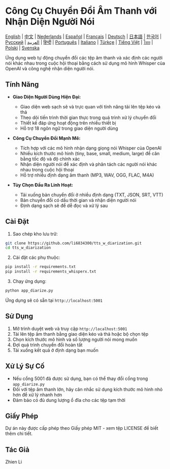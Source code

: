 # Công Cụ Chuyển Đổi Âm Thanh với Nhận Diện Người Nói

[English](../README.md) | [中文](README_zh.md) | [Nederlands](README_nl.md) | [Español](README_es.md) | [Français](README_fr.md) | [Deutsch](README_de.md) | [日本語](README_ja.md) | [한국어](README_ko.md) | [Русский](README_ru.md) | [العربية](README_ar.md) | [हिन्दी](README_hi.md) | [Português](README_pt.md) | [Italiano](README_it.md) | [Türkçe](README_tr.md) | [Tiếng Việt](README_vi.md) | [ไทย](README_th.md) | [Polski](README_pl.md) | [Svenska](README_sv.md)

Ứng dụng web tự động chuyển đổi các tệp âm thanh và xác định các người nói khác nhau trong cuộc hội thoại bằng cách sử dụng mô hình Whisper của OpenAI và công nghệ nhận diện người nói.

## Tính Năng

- **Giao Diện Người Dùng Hiện Đại:**
  * Giao diện web sạch sẽ và trực quan với tính năng tải lên tệp kéo và thả
  * Theo dõi tiến trình thời gian thực trong quá trình xử lý chuyển đổi
  * Thiết kế đáp ứng hoạt động trên nhiều thiết bị
  * Hỗ trợ 18 ngôn ngữ trong giao diện người dùng

- **Công Cụ Chuyển Đổi Mạnh Mẽ:**
  * Tích hợp với các mô hình nhận dạng giọng nói Whisper của OpenAI
  * Nhiều kích thước mô hình (tiny, base, small, medium, large) để cân bằng tốc độ và độ chính xác
  * Nhận diện người nói để xác định và phân tách các người nói khác nhau trong cuộc hội thoại
  * Hỗ trợ nhiều định dạng âm thanh (MP3, WAV, OGG, FLAC, M4A)

- **Tùy Chọn Đầu Ra Linh Hoạt:**
  * Tải xuống bản chuyển đổi ở nhiều định dạng (TXT, JSON, SRT, VTT)
  * Bản chuyển đổi có dấu thời gian và nhận diện người nói
  * Định dạng sạch sẽ để dễ đọc và xử lý sau

## Cài Đặt

1. Sao chép kho lưu trữ:
```bash
git clone https://github.com/li6834300/tts_w_diarization.git
cd tts_w_diarization
```

2. Cài đặt các phụ thuộc:
```bash
pip install -r requirements.txt
pip install -r requirements_whisperx.txt
```

3. Chạy ứng dụng:
```bash
python app_diarize.py
```

Ứng dụng sẽ có sẵn tại `http://localhost:5001`

## Sử Dụng

1. Mở trình duyệt web và truy cập `http://localhost:5001`
2. Tải lên tệp âm thanh bằng giao diện kéo và thả hoặc bộ chọn tệp
3. Chọn kích thước mô hình và số lượng người nói mong muốn
4. Đợi quá trình chuyển đổi hoàn tất
5. Tải xuống kết quả ở định dạng bạn muốn

## Xử Lý Sự Cố

- Nếu cổng 5001 đã được sử dụng, bạn có thể thay đổi cổng trong `app_diarize.py`
- Đối với tệp âm thanh lớn, hãy cân nhắc sử dụng kích thước mô hình nhỏ hơn để xử lý nhanh hơn
- Đảm bảo có đủ dung lượng ổ đĩa cho các tệp tạm thời

## Giấy Phép

Dự án này được cấp phép theo Giấy phép MIT - xem tệp LICENSE để biết thêm chi tiết.

## Tác Giả

Zhien Li 